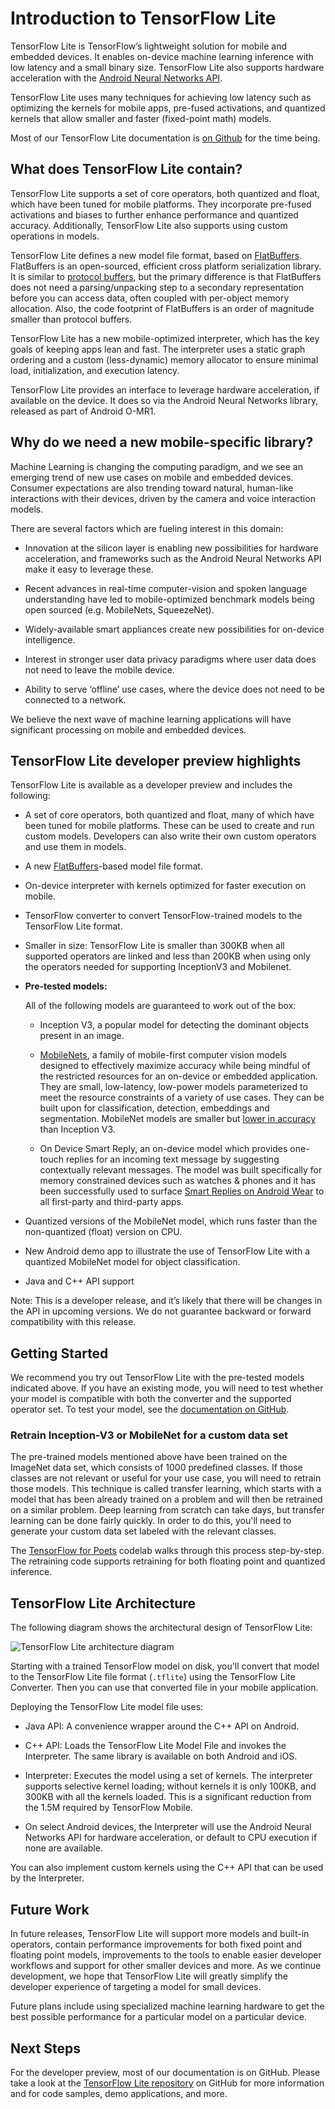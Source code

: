 # Introduction to TensorFlow Lite

TensorFlow Lite is TensorFlow’s lightweight solution for mobile and embedded
devices. It enables on-device machine learning inference with low latency and a
small binary size. TensorFlow Lite also supports hardware acceleration with the
[Android Neural Networks
API](https://developer.android.com/ndk/guides/neuralnetworks/index.html).

TensorFlow Lite uses many techniques for achieving low latency such as
optimizing the kernels for mobile apps, pre-fused activations, and quantized
kernels that allow smaller and faster (fixed-point math) models.

Most of our TensorFlow Lite documentation is [on
Github](https://github.com/tensorflow/tensorflow/tree/master/tensorflow/contrib/lite)
for the time being.

## What does TensorFlow Lite contain?

TensorFlow Lite supports a set of core operators, both quantized and
float, which have been tuned for mobile platforms. They incorporate pre-fused
activations and biases to further enhance performance and quantized
accuracy. Additionally, TensorFlow Lite also supports using custom operations in
models.

TensorFlow Lite defines a new model file format, based on
[FlatBuffers](https://google.github.io/flatbuffers/). FlatBuffers is an
open-sourced, efficient cross platform serialization library. It is similar to
[protocol buffers](https://developers.google.com/protocol-buffers/?hl=en), but
the primary difference is that FlatBuffers does not need a parsing/unpacking
step to a secondary representation before you can access data, often coupled
with per-object memory allocation. Also, the code footprint of FlatBuffers is an
order of magnitude smaller than protocol buffers.

TensorFlow Lite has a new mobile-optimized interpreter, which has the key goals
of keeping apps lean and fast. The interpreter uses a static graph ordering and
a custom (less-dynamic) memory allocator to ensure minimal load, initialization,
and execution latency.

TensorFlow Lite provides an interface to leverage hardware acceleration, if
available on the device. It does so via the Android Neural Networks library,
released as part of Android O-MR1.

## Why do we need a new mobile-specific library?

Machine Learning is changing the computing paradigm, and we see an emerging
trend of new use cases on mobile and embedded devices. Consumer expectations are
also trending toward natural, human-like interactions with their devices, driven
by the camera and voice interaction models.

There are several factors which are fueling interest in this domain:

- Innovation at the silicon layer is enabling new possibilities for hardware
  acceleration, and frameworks such as the Android Neural Networks API make it
  easy to leverage these.

- Recent advances in real-time computer-vision and spoken language understanding
  have led to mobile-optimized benchmark models being open sourced
  (e.g. MobileNets, SqueezeNet).

- Widely-available smart appliances create new possibilities for
  on-device intelligence.

- Interest in stronger user data privacy paradigms where user data does not need
  to leave the mobile device.

- Ability to serve ‘offline’ use cases, where the device does not need to be
  connected to a network.

We believe the next wave of machine learning applications will have significant
processing on mobile and embedded devices.

## TensorFlow Lite developer preview highlights

TensorFlow Lite is available as a developer preview and includes the
following:

- A set of core operators, both quantized and float, many of which have been
  tuned for mobile platforms.  These can be used to create and run custom
  models.  Developers can also write their own custom operators and use them in
  models.

- A new [FlatBuffers](https://google.github.io/flatbuffers/)-based
  model file format.

- On-device interpreter with kernels optimized for faster execution on mobile.

- TensorFlow converter to convert TensorFlow-trained models to the TensorFlow
  Lite format.

- Smaller in size: TensorFlow Lite is smaller than 300KB when all supported
  operators are linked and less than 200KB when using only the operators needed
  for supporting InceptionV3 and Mobilenet.

- **Pre-tested models:**

    All of the following models are guaranteed to work out of the box:

    - Inception V3, a popular model for detecting the dominant objects
      present in an image.

    - [MobileNets](https://github.com/tensorflow/models/blob/master/research/slim/nets/mobilenet_v1.md),
      a family of mobile-first computer vision models designed to effectively
      maximize accuracy while being mindful of the restricted resources for an
      on-device or embedded application. They are small, low-latency, low-power
      models parameterized to meet the resource constraints of a variety of use
      cases. They can be built upon for classification, detection, embeddings
      and segmentation. MobileNet models are smaller but [lower in
      accuracy](https://research.googleblog.com/2017/06/mobilenets-open-source-models-for.html)
      than Inception V3.

    - On Device Smart Reply, an on-device model which provides one-touch
      replies for an incoming text message by suggesting contextually relevant
      messages. The model was built specifically for memory constrained devices
      such as watches & phones and it has been successfully used to surface
      [Smart Replies on Android
      Wear](https://research.googleblog.com/2017/02/on-device-machine-intelligence.html)
      to all first-party and third-party apps.

- Quantized versions of the MobileNet model, which runs faster than the
  non-quantized (float) version on CPU.

- New Android demo app to illustrate the use of TensorFlow Lite with a quantized
  MobileNet model for object classification.

- Java and C++ API support

Note: This is a developer release, and it’s likely that there will be changes in
the API in upcoming versions. We do not guarantee backward or forward
compatibility with this release.

## Getting Started

We recommend you try out TensorFlow Lite with the pre-tested models indicated
above. If you have an existing mode, you will need to test whether your model is
compatible with both the converter and the supported operator set.  To test your
model, see the [documentation on
GitHub](https://github.com/tensorflow/tensorflow/tree/master/tensorflow/contrib/lite).

### Retrain Inception-V3 or MobileNet for a custom data set

The pre-trained models mentioned above have been trained on the ImageNet data
set, which consists of 1000 predefined classes. If those classes are not
relevant or useful for your use case, you will need to retrain those
models. This technique is called transfer learning, which starts with a model
that has been already trained on a problem and will then be retrained on a
similar problem. Deep learning from scratch can take days, but transfer learning
can be done fairly quickly. In order to do this, you'll need to generate your
custom data set labeled with the relevant classes.

The [TensorFlow for Poets](https://codelabs.developers.google.com/codelabs/tensorflow-for-poets/)
codelab walks through this process step-by-step. The retraining code supports
retraining for both floating point and quantized inference.

## TensorFlow Lite Architecture

The following diagram shows the architectural design of TensorFlow Lite:

<img src="/images/tflite-architecture.jpg"
     alt="TensorFlow Lite architecture diagram"
     style="max-width:600px;">

Starting with a trained TensorFlow model on disk, you'll convert that model to
the TensorFlow Lite file format (`.tflite`) using the TensorFlow Lite
Converter. Then you can use that converted file in your mobile application.

Deploying the TensorFlow Lite model file uses:

- Java API: A convenience wrapper around the C++ API on Android.

- C++ API: Loads the TensorFlow Lite Model File and invokes the Interpreter. The
  same library is available on both Android and iOS.

- Interpreter: Executes the model using a set of kernels. The interpreter
  supports selective kernel loading; without kernels it is only 100KB, and 300KB
  with all the kernels loaded. This is a significant reduction from the 1.5M
  required by TensorFlow Mobile.

- On select Android devices, the Interpreter will use the Android Neural
  Networks API for hardware acceleration, or default to CPU execution if none
  are available.

You can also implement custom kernels using the C++ API that can be used by the
Interpreter.

## Future Work

In future releases, TensorFlow Lite will support more models and built-in
operators, contain performance improvements for both fixed point and floating
point models, improvements to the tools to enable easier developer workflows and
support for other smaller devices and more. As we continue development, we hope
that TensorFlow Lite will greatly simplify the developer experience of targeting
a model for small devices.

Future plans include using specialized machine learning hardware to get the best
possible performance for a particular model on a particular device.

## Next Steps

For the developer preview, most of our documentation is on GitHub. Please take a
look at the [TensorFlow Lite
repository](https://github.com/tensorflow/tensorflow/tree/master/tensorflow/contrib/lite)
on GitHub for more information and for code samples, demo applications, and
more.

